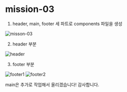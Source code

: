 # mission-03
1. header, main, footer 세 파트로 components 파일을 생성
   
![misson-03](https://github.com/yen815/mission-03/assets/119932452/f59c8a36-00a8-4bf7-91ba-30207be1ad57)

2. header 부분

![header](https://github.com/yen815/mission-03/assets/119932452/39088c59-e51a-40aa-bfd1-488d0e9d0bd8)

3. footer 부분
   
![footer1](https://github.com/yen815/mission-03/assets/119932452/e81f7697-be78-4343-bedc-dc659a3e786c)
![footer2](https://github.com/yen815/mission-03/assets/119932452/f83e6c09-f1df-4ee4-9dad-9c0a24a40271)


main은 추가로 작업해서 올리겠습니다! 감사합니다.

